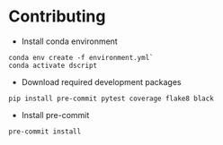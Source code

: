 # Contributing

- Install conda environment
```
conda env create -f environment.yml`
conda activate dscript
```
- Download required development packages

```
pip install pre-commit pytest coverage flake8 black 
```

- Install pre-commit
```
pre-commit install
```
